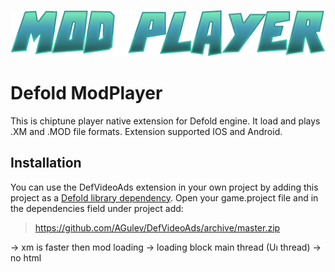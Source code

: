 

![ModPlayer](https://github.com/selimanac/defold-modplayer/blob/master/assets/modplayer_logo.png?raw=true)



# Defold ModPlayer

This is chiptune player native extension for Defold engine. It load and plays .XM and .MOD file formats.
Extension supported IOS and Android.


## Installation

You can use the DefVideoAds extension in your own project by adding this project as a [Defold library dependency](http://www.defold.com/manuals/libraries/).
Open your game.project file and in the dependencies field under project add:

>https://github.com/AGulev/DefVideoAds/archive/master.zip

-> xm is faster then mod loading
-> loading block main thread (Uı thread)
-> no html

